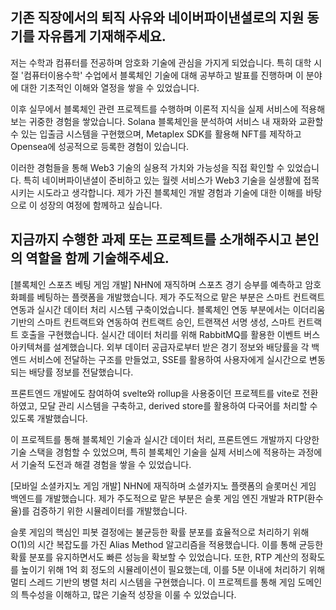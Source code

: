## 기존 직장에서의 퇴직 사유와 네이버파이낸셜로의 지원 동기를 자유롭게 기재해주세요.

저는 수학과 컴퓨터를 전공하며 암호화 기술에 관심을 가지게 되었습니다.
특히 대학 시절 '컴퓨터이용수학' 수업에서 블록체인 기술에 대해 공부하고 발표를 진행하며
이 분야에 대한 기초적인 이해와 열정을 쌓을 수 있었습니다.

이후 실무에서 블록체인 관련 프로젝트를 수행하며 이론적 지식을 실제 서비스에 적용해보는 귀중한 경험을 쌓았습니다.
Solana 블록체인을 분석하여 서비스 내 재화와 교환할 수 있는 입출금 시스템을 구현했으며,
Metaplex SDK를 활용해 NFT를 제작하고 Opensea에 성공적으로 등록한 경험이 있습니다.

이러한 경험들을 통해 Web3 기술의 실용적 가치와 가능성을 직접 확인할 수 있었습니다.
특히 네이버파이낸셜이 준비하고 있는 월렛 서비스가 Web3 기술을 실생활에 접목시키는 시도라고 생각합니다.
제가 가진 블록체인 개발 경험과 기술에 대한 이해를 바탕으로 이 성장의 여정에 함께하고 싶습니다.

## 지금까지 수행한 과제 또는 프로젝트를 소개해주시고 본인의 역할을 함께 기술해주세요.

[블록체인 스포츠 베팅 게임 개발]
NHN에 재직하며 스포츠 경기 승부를 예측하고 암호화폐를 베팅하는 플랫폼을 개발했습니다.
제가 주도적으로 맡은 부분은 스마트 컨트랙트 연동과 실시간 데이터 처리 시스템 구축이었습니다.
블록체인 연동 부분에서는 이더리움 기반의 스마트 컨트랙트와 연동하여 컨트랙트 승인, 트랜잭션 서명 생성, 스마트 컨트랙트 호출을 구현했습니다.
실시간 데이터 처리를 위해 RabbitMQ를 활용한 이벤트 버스 아키텍쳐를 설계했습니다.
외부 데이터 공급자로부터 받은 경기 정보와 배당률을 각 백엔드 서비스에 전달하는 구조를 만들었고,
SSE를 활용하여 사용자에게 실시간으로 변동되는 배당률 정보를 전달했습니다.

프론트엔드 개발에도 참여하여 svelte와 rollup을 사용중이던 프로젝트를 vite로 전환하였고,
모달 관리 시스템을 구축하고, derived store를 활용하여 다국어를 처리할 수 있도록 개발했습니다.

이 프로젝트를 통해 블록체인 기술과 실시간 데이터 처리, 프론트엔드 개발까지 다양한 기술 스택을 경험할 수 있었으며,
특히 블록체인 기술을 실제 서비스에 적용하는 과정에서 기술적 도전과 해결 경험을 쌓을 수 있었습니다.

[모바일 소셜카지노 게임 개발]
NHN에 재직하며 소셜카지노 플랫폼의 슬롯머신 게임 백엔드를 개발했습니다.
제가 주도적으로 맡은 부분은 슬롯 게임 엔진 개발과 RTP(환수율)를 검증하기 위한 시뮬레이터를 개발했습니다.

슬롯 게임의 핵심인 피봇 결정에는 불균등한 확률 분포를 효율적으로 처리하기 위해 O(1)의 시간 복잡도를 가진
Alias Method 알고리즘을 적용했습니다. 이를 통해 균등한 확률 분포를 유지하면서도 빠른 성능을 확보할 수 있었습니다.
또한, RTP 계산의 정확도를 높이기 위해 1억 회 정도의 시뮬레이션이 필요했는데, 이를 5분 이내에 처리하기 위해 멀티 스레드 기반의 병렬 처리 시스템을 구현했습니다.
이 프로젝트를 통해 게임 도메인의 특수성을 이해하고, 많은 기술적 성장을 이룰 수 있었습니다.
